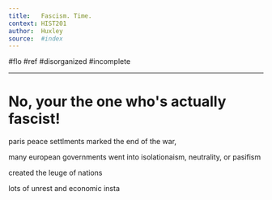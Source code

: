 ```yaml
---
title:   Fascism. Time.
context: HIST201
author:  Huxley
source:  #index
---
```


#flo #ref #disorganized #incomplete

---


# No, your the one who's actually fascist!



paris peace settlments marked the end of the war,

many european governments went into isolationaism, neutrality, or pasifism

created the leuge of nations

lots of unrest and economic insta


































